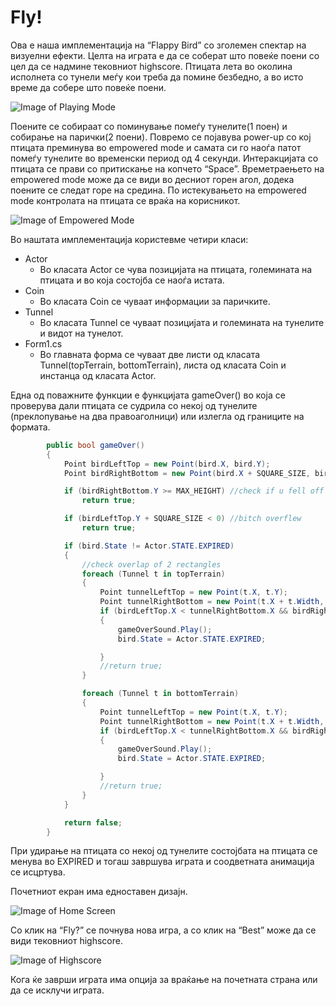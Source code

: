 # Fly!
Ова е наша имплементација на “Flappy Bird” со зголемен спектар на визуелни ефекти. Целта на играта е да се соберат што повеќе поени со цел да се надмине тековниот highscore. Птицата лета во околина исполнета со тунели меѓу кои треба да помине безбедно, а во исто време да собере што повеќе поени. 

 ![Image of Playing Mode](http://i.imgur.com/EDNSF09.png)

Поените се собираат со поминување помеѓу тунелите(1 поен) и собирање на парички(2 поени). Повремо се појавува power-up со кој птицата преминува во empowered mode и самата си го наоѓа патот помеѓу тунелите во временски период од 4 секунди. Интеракцијата со птицата се прави со притискање на копчето “Space”. Времетраењето на empowered mode може да се види во десниот горен агол, додека поените се следат горе на средина. По истекувањето на empowered mode контролата на птицата се враќа на корисникот.

![Image of Empowered Mode](http://i.imgur.com/NUv14lP.png)

Во наштата имплементација користевме четири класи:

* Actor
  * Во класата Actor се чува позицијата на птицата, големината на птицата и во која состојба се наоѓа истата.
* Coin
  * Во класата Coin се чуваат информации за паричките.
* Tunnel
  * Во класата Tunnel се чуваат позицијата и големината на тунелите и видот на тунелот.
* Form1.cs
  * Во главната форма се чуваат две листи од класата Tunnel(topTerrain, bottomTerrain), листа од класата Coin и инстанца од класата Actor.

Една од поважните функции е функцијата gameOver() во која се проверува дали птицата се судрила со некој од тунелите (преклопување на два правоаголници) или излегла од границите на формата.

```C#
        public bool gameOver()
        {
            Point birdLeftTop = new Point(bird.X, bird.Y);
            Point birdRightBottom = new Point(bird.X + SQUARE_SIZE, bird.Y + SQUARE_SIZE - 12);

            if (birdRightBottom.Y >= MAX_HEIGHT) //check if u fell off the map
                return true;

            if (birdLeftTop.Y + SQUARE_SIZE < 0) //bitch overflew
                return true;

            if (bird.State != Actor.STATE.EXPIRED)
            {
                //check overlap of 2 rectangles
                foreach (Tunnel t in topTerrain)
                {
                    Point tunnelLeftTop = new Point(t.X, t.Y);
                    Point tunnelRightBottom = new Point(t.X + t.Width, t.Y + t.Height);
                    if (birdLeftTop.X < tunnelRightBottom.X && birdRightBottom.X > tunnelLeftTop.X && birdLeftTop.Y < tunnelRightBottom.Y && birdRightBottom.Y > tunnelLeftTop.Y)
                    {
                        gameOverSound.Play();
                        bird.State = Actor.STATE.EXPIRED;

                    }
                    //return true;
                }

                foreach (Tunnel t in bottomTerrain)
                {
                    Point tunnelLeftTop = new Point(t.X, t.Y);
                    Point tunnelRightBottom = new Point(t.X + t.Width, t.Y + t.Height);
                    if (birdLeftTop.X < tunnelRightBottom.X && birdRightBottom.X > tunnelLeftTop.X && birdLeftTop.Y < tunnelRightBottom.Y && birdRightBottom.Y > tunnelLeftTop.Y)
                    {
                        gameOverSound.Play();
                        bird.State = Actor.STATE.EXPIRED;

                    }
                    //return true;
                }
            }

            return false;
        }
```

При удирање на птицата со некој од тунелите состојбата на птицата се менува во EXPIRED и тогаш завршува играта и соодветната анимација се исцртува.

Почетниот екран има едноставен дизајн.

![Image of Home Screen](http://i.imgur.com/H2QN9yf.png)

Со клик на “Fly?” се почнува нова игра, а со клик на “Best” може да се види тековниот highscore.

![Image of Highscore](http://i.imgur.com/9HACCf5.png)

Кога ќе заврши играта има опција за враќање на почетната страна или да се исклучи играта.
